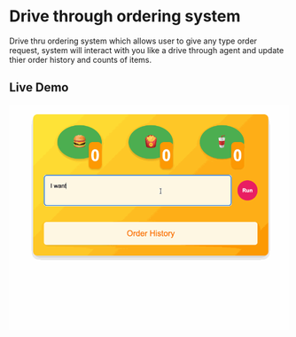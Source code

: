 # Drive through ordering system
Drive thru ordering system which allows user to give any type order request, system will interact with you like a drive through agent and update thier order history and counts of items.

## Live Demo

![alt text](https://github.com/Nisargpatel20/Drive-Through-Ordering-System/blob/main/drive%20through%20order.gif)
